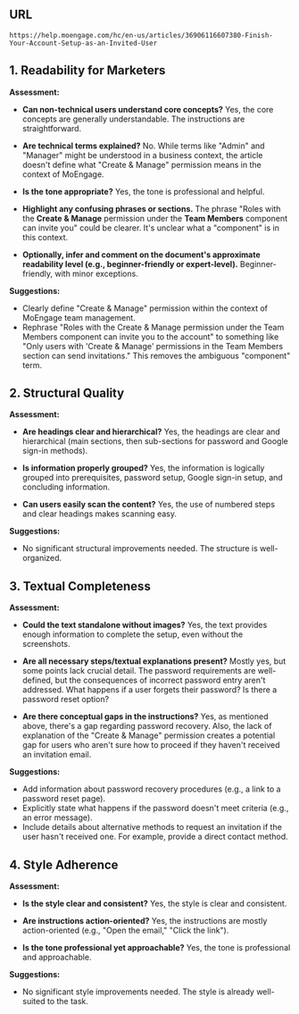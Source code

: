 ## URL
`https://help.moengage.com/hc/en-us/articles/36906116607380-Finish-Your-Account-Setup-as-an-Invited-User`

## 1. Readability for Marketers
**Assessment:**

- **Can non-technical users understand core concepts?**  Yes, the core concepts are generally understandable.  The instructions are straightforward.

- **Are technical terms explained?**  No.  While terms like "Admin" and "Manager" might be understood in a business context,  the article doesn't define what "Create & Manage" permission means in the context of MoEngage.

- **Is the tone appropriate?** Yes, the tone is professional and helpful.

- **Highlight any confusing phrases or sections.** The phrase "Roles with the **Create & Manage** permission under the **Team Members** component can invite you" could be clearer.  It's unclear what a "component" is in this context.

- **Optionally, infer and comment on the document's approximate readability level (e.g., beginner-friendly or expert-level).** Beginner-friendly, with minor exceptions.


**Suggestions:**

- Clearly define "Create & Manage" permission within the context of MoEngage team management.
- Rephrase "Roles with the Create & Manage permission under the Team Members component can invite you to the account" to something like "Only users with 'Create & Manage' permissions in the Team Members section can send invitations."  This removes the ambiguous "component" term.


## 2. Structural Quality
**Assessment:**

- **Are headings clear and hierarchical?** Yes, the headings are clear and hierarchical (main sections, then sub-sections for password and Google sign-in methods).

- **Is information properly grouped?** Yes, the information is logically grouped into prerequisites, password setup, Google sign-in setup, and concluding information.

- **Can users easily scan the content?** Yes, the use of numbered steps and clear headings makes scanning easy.


**Suggestions:**

- No significant structural improvements needed.  The structure is well-organized.


## 3. Textual Completeness
**Assessment:**

- **Could the text standalone without images?** Yes, the text provides enough information to complete the setup, even without the screenshots.

- **Are all necessary steps/textual explanations present?**  Mostly yes, but some points lack crucial detail.  The password requirements are well-defined, but the consequences of incorrect password entry aren't addressed.  What happens if a user forgets their password? Is there a password reset option?

- **Are there conceptual gaps in the instructions?** Yes,  as mentioned above, there's a gap regarding password recovery. Also, the lack of explanation of the "Create & Manage" permission creates a potential gap for users who aren't sure how to proceed if they haven't received an invitation email.


**Suggestions:**

- Add information about password recovery procedures (e.g., a link to a password reset page).
-  Explicitly state what happens if the password doesn't meet criteria (e.g., an error message).
- Include details about alternative methods to request an invitation if the user hasn't received one.  For example, provide a direct contact method.


## 4. Style Adherence
**Assessment:**

- **Is the style clear and consistent?** Yes, the style is clear and consistent.

- **Are instructions action-oriented?** Yes, the instructions are mostly action-oriented (e.g., "Open the email," "Click the link").

- **Is the tone professional yet approachable?** Yes, the tone is professional and approachable.


**Suggestions:**

- No significant style improvements needed. The style is already well-suited to the task.

